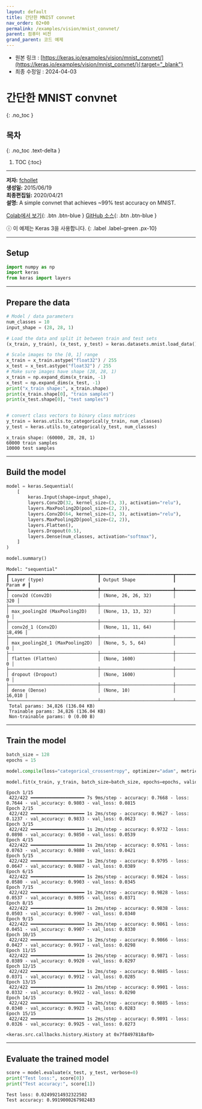 ```yaml
---
layout: default
title: 간단한 MNIST convnet
nav_order: 02+00
permalink: /examples/vision/mnist_convnet/
parent: 컴퓨터 비전
grand_parent: 코드 예제
---
```


* 원본 링크 : [https://keras.io/examples/vision/mnist_convnet/](https://keras.io/examples/vision/mnist_convnet/){:target="_blank"}
* 최종 수정일 : 2024-04-03

# 간단한 MNIST convnet
{: .no_toc }

## 목차
{: .no_toc .text-delta }

1. TOC
{:toc}

---

**저자:** [fchollet](https://twitter.com/fchollet)  
**생성일:** 2015/06/19  
**최종편집일:** 2020/04/21  
**설명:** A simple convnet that achieves ~99% test accuracy on MNIST.

[Colab에서 보기](https://colab.research.google.com/github/keras-team/keras-io/blob/master/examples/vision/ipynb/mnist_convnet.ipynb){: .btn .btn-blue }
[GitHub 소스](https://github.com/keras-team/keras-io/blob/master/examples/vision/mnist_convnet.py){: .btn .btn-blue }

ⓘ 이 예제는 Keras 3을 사용합니다.
{: .label .label-green .px-10}

----

## Setup

```python
import numpy as np
import keras
from keras import layers
```

* * *

Prepare the data
----------------

```python
# Model / data parameters
num_classes = 10
input_shape = (28, 28, 1)

# Load the data and split it between train and test sets
(x_train, y_train), (x_test, y_test) = keras.datasets.mnist.load_data()

# Scale images to the [0, 1] range
x_train = x_train.astype("float32") / 255
x_test = x_test.astype("float32") / 255
# Make sure images have shape (28, 28, 1)
x_train = np.expand_dims(x_train, -1)
x_test = np.expand_dims(x_test, -1)
print("x_train shape:", x_train.shape)
print(x_train.shape[0], "train samples")
print(x_test.shape[0], "test samples")


# convert class vectors to binary class matrices
y_train = keras.utils.to_categorical(y_train, num_classes)
y_test = keras.utils.to_categorical(y_test, num_classes)
```

```
x_train shape: (60000, 28, 28, 1)
60000 train samples
10000 test samples
```

* * *

Build the model
---------------

```python
model = keras.Sequential(
    [
        keras.Input(shape=input_shape),
        layers.Conv2D(32, kernel_size=(3, 3), activation="relu"),
        layers.MaxPooling2D(pool_size=(2, 2)),
        layers.Conv2D(64, kernel_size=(3, 3), activation="relu"),
        layers.MaxPooling2D(pool_size=(2, 2)),
        layers.Flatten(),
        layers.Dropout(0.5),
        layers.Dense(num_classes, activation="softmax"),
    ]
)

model.summary()
```

```
Model: "sequential"
┏━━━━━━━━━━━━━━━━━━━━━━━━━━━━━━━━━┳━━━━━━━━━━━━━━━━━━━━━━━━━━━┳━━━━━━━━━━━━┓
┃ Layer (type)                    ┃ Output Shape              ┃    Param # ┃
┡━━━━━━━━━━━━━━━━━━━━━━━━━━━━━━━━━╇━━━━━━━━━━━━━━━━━━━━━━━━━━━╇━━━━━━━━━━━━┩
│ conv2d (Conv2D)                 │ (None, 26, 26, 32)        │        320 │
├─────────────────────────────────┼───────────────────────────┼────────────┤
│ max_pooling2d (MaxPooling2D)    │ (None, 13, 13, 32)        │          0 │
├─────────────────────────────────┼───────────────────────────┼────────────┤
│ conv2d_1 (Conv2D)               │ (None, 11, 11, 64)        │     18,496 │
├─────────────────────────────────┼───────────────────────────┼────────────┤
│ max_pooling2d_1 (MaxPooling2D)  │ (None, 5, 5, 64)          │          0 │
├─────────────────────────────────┼───────────────────────────┼────────────┤
│ flatten (Flatten)               │ (None, 1600)              │          0 │
├─────────────────────────────────┼───────────────────────────┼────────────┤
│ dropout (Dropout)               │ (None, 1600)              │          0 │
├─────────────────────────────────┼───────────────────────────┼────────────┤
│ dense (Dense)                   │ (None, 10)                │     16,010 │
└─────────────────────────────────┴───────────────────────────┴────────────┘
 Total params: 34,826 (136.04 KB)
 Trainable params: 34,826 (136.04 KB)
 Non-trainable params: 0 (0.00 B)
```

* * *

Train the model
---------------

```python
batch_size = 128
epochs = 15

model.compile(loss="categorical_crossentropy", optimizer="adam", metrics=["accuracy"])

model.fit(x_train, y_train, batch_size=batch_size, epochs=epochs, validation_split=0.1)
```

```
Epoch 1/15
 422/422 ━━━━━━━━━━━━━━━━━━━━ 7s 9ms/step - accuracy: 0.7668 - loss: 0.7644 - val_accuracy: 0.9803 - val_loss: 0.0815
Epoch 2/15
 422/422 ━━━━━━━━━━━━━━━━━━━━ 1s 2ms/step - accuracy: 0.9627 - loss: 0.1237 - val_accuracy: 0.9833 - val_loss: 0.0623
Epoch 3/15
 422/422 ━━━━━━━━━━━━━━━━━━━━ 1s 2ms/step - accuracy: 0.9732 - loss: 0.0898 - val_accuracy: 0.9850 - val_loss: 0.0539
Epoch 4/15
 422/422 ━━━━━━━━━━━━━━━━━━━━ 1s 2ms/step - accuracy: 0.9761 - loss: 0.0763 - val_accuracy: 0.9880 - val_loss: 0.0421
Epoch 5/15
 422/422 ━━━━━━━━━━━━━━━━━━━━ 1s 2ms/step - accuracy: 0.9795 - loss: 0.0647 - val_accuracy: 0.9887 - val_loss: 0.0389
Epoch 6/15
 422/422 ━━━━━━━━━━━━━━━━━━━━ 1s 2ms/step - accuracy: 0.9824 - loss: 0.0580 - val_accuracy: 0.9903 - val_loss: 0.0345
Epoch 7/15
 422/422 ━━━━━━━━━━━━━━━━━━━━ 1s 2ms/step - accuracy: 0.9828 - loss: 0.0537 - val_accuracy: 0.9895 - val_loss: 0.0371
Epoch 8/15
 422/422 ━━━━━━━━━━━━━━━━━━━━ 1s 2ms/step - accuracy: 0.9838 - loss: 0.0503 - val_accuracy: 0.9907 - val_loss: 0.0340
Epoch 9/15
 422/422 ━━━━━━━━━━━━━━━━━━━━ 1s 2ms/step - accuracy: 0.9861 - loss: 0.0451 - val_accuracy: 0.9907 - val_loss: 0.0330
Epoch 10/15
 422/422 ━━━━━━━━━━━━━━━━━━━━ 1s 2ms/step - accuracy: 0.9866 - loss: 0.0427 - val_accuracy: 0.9917 - val_loss: 0.0298
Epoch 11/15
 422/422 ━━━━━━━━━━━━━━━━━━━━ 1s 2ms/step - accuracy: 0.9871 - loss: 0.0389 - val_accuracy: 0.9920 - val_loss: 0.0297
Epoch 12/15
 422/422 ━━━━━━━━━━━━━━━━━━━━ 1s 2ms/step - accuracy: 0.9885 - loss: 0.0371 - val_accuracy: 0.9912 - val_loss: 0.0285
Epoch 13/15
 422/422 ━━━━━━━━━━━━━━━━━━━━ 1s 2ms/step - accuracy: 0.9901 - loss: 0.0332 - val_accuracy: 0.9922 - val_loss: 0.0290
Epoch 14/15
 422/422 ━━━━━━━━━━━━━━━━━━━━ 1s 2ms/step - accuracy: 0.9885 - loss: 0.0340 - val_accuracy: 0.9923 - val_loss: 0.0283
Epoch 15/15
 422/422 ━━━━━━━━━━━━━━━━━━━━ 1s 2ms/step - accuracy: 0.9891 - loss: 0.0326 - val_accuracy: 0.9925 - val_loss: 0.0273

<keras.src.callbacks.history.History at 0x7f8497818af0>
```

* * *

Evaluate the trained model
--------------------------

```python
score = model.evaluate(x_test, y_test, verbose=0)
print("Test loss:", score[0])
print("Test accuracy:", score[1])
```

```
Test loss: 0.02499214932322502
Test accuracy: 0.9919000267982483
```